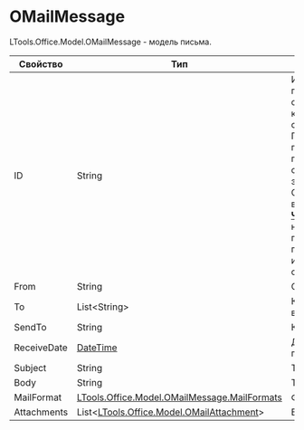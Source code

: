 # OMailMessage

LTools.Office.Model.OMailMessage - модель письма.

| Свойство    | Тип                                                             | Описание             |
| ----------- | --------------------------------------------------------------- | -------------------- |
| ID          | String                                                          | Идентификатор письма. Позволяет обратиться к конкретному сообщению. Получить ID можно при считывании писем соответствующими элементами Студии. Например, в результате [**Чтения почты**](https://docs.primo-rpa.ru/primo-rpa/g_elements/osnovnye-elementy/els_outlook/el_outlook_readmail), где на выходе получаем список писем, у каждого из которых есть свой ID |
| From        | String                                                          | От кого              |
| To          | List\<String>                                                   | Кому (для входящих)  |
| SendTo      | String                                                          | Кому (отправить)     |
| ReceiveDate | [DateTime](https://learn.microsoft.com/ru-ru/dotnet/api/system.datetime?view=netframework-4.8) | Дата и время получения письма |
| Subject     | String                                                          | Тема письма          |
| Body        | String                                                          | Текст тела письма    |
| MailFormat  | [LTools.Office.Model.OMailMessage.MailFormats](mailformats.md)  | Формат письма        |
| Attachments | List<[LTools.Office.Model.OMailAttachment](omailattachment.md)> | Вложения             |





